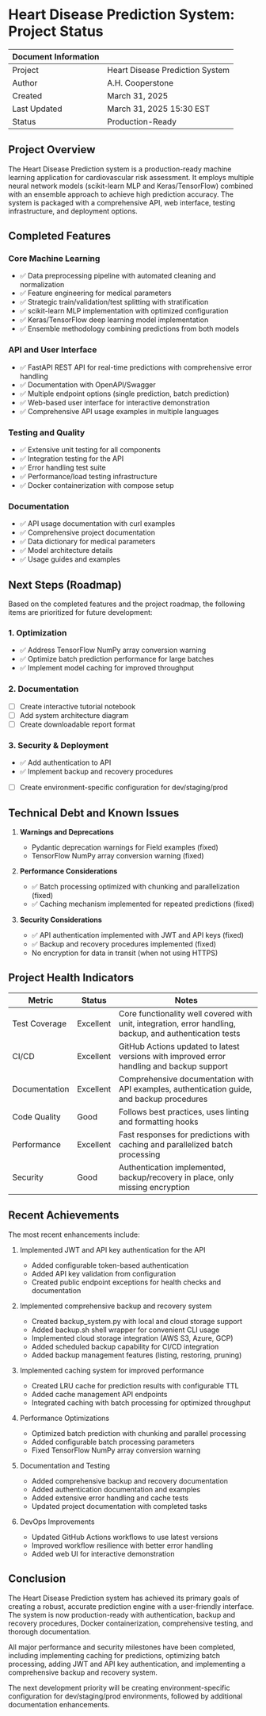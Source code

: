 # Heart Disease Prediction System: Project Status

| Document Information |                                       |
|----------------------|---------------------------------------|
| Project              | Heart Disease Prediction System       |
| Author               | A.H. Cooperstone                      |
| Created              | March 31, 2025                        |
| Last Updated         | March 31, 2025 15:30 EST              |
| Status               | Production-Ready                      |

## Project Overview

The Heart Disease Prediction system is a production-ready machine learning application for cardiovascular risk assessment. It employs multiple neural network models (scikit-learn MLP and Keras/TensorFlow) combined with an ensemble approach to achieve high prediction accuracy. The system is packaged with a comprehensive API, web interface, testing infrastructure, and deployment options.

## Completed Features

### Core Machine Learning

- ✅ Data preprocessing pipeline with automated cleaning and normalization
- ✅ Feature engineering for medical parameters
- ✅ Strategic train/validation/test splitting with stratification
- ✅ scikit-learn MLP implementation with optimized configuration
- ✅ Keras/TensorFlow deep learning model implementation
- ✅ Ensemble methodology combining predictions from both models

### API and User Interface

- ✅ FastAPI REST API for real-time predictions with comprehensive error handling
- ✅ Documentation with OpenAPI/Swagger
- ✅ Multiple endpoint options (single prediction, batch prediction)
- ✅ Web-based user interface for interactive demonstration
- ✅ Comprehensive API usage examples in multiple languages

### Testing and Quality

- ✅ Extensive unit testing for all components
- ✅ Integration testing for the API
- ✅ Error handling test suite
- ✅ Performance/load testing infrastructure
- ✅ Docker containerization with compose setup

### Documentation

- ✅ API usage documentation with curl examples
- ✅ Comprehensive project documentation
- ✅ Data dictionary for medical parameters
- ✅ Model architecture details
- ✅ Usage guides and examples

## Next Steps (Roadmap)

Based on the completed features and the project roadmap, the following items are prioritized for future development:

### 1. Optimization

- ✅ Address TensorFlow NumPy array conversion warning
- ✅ Optimize batch prediction performance for large batches
- ✅ Implement model caching for improved throughput

### 2. Documentation

- [ ] Create interactive tutorial notebook
- [ ] Add system architecture diagram
- [ ] Create downloadable report format

### 3. Security & Deployment

- ✅ Add authentication to API
- ✅ Implement backup and recovery procedures
- [ ] Create environment-specific configuration for dev/staging/prod

## Technical Debt and Known Issues

1. **Warnings and Deprecations**
   - Pydantic deprecation warnings for Field examples (fixed)
   - TensorFlow NumPy array conversion warning (fixed)

2. **Performance Considerations**
   - ✅ Batch processing optimized with chunking and parallelization (fixed)
   - ✅ Caching mechanism implemented for repeated predictions (fixed)

3. **Security Considerations**
   - ✅ API authentication implemented with JWT and API keys (fixed)
   - ✅ Backup and recovery procedures implemented (fixed)
   - No encryption for data in transit (when not using HTTPS)

## Project Health Indicators

| Metric | Status | Notes |
|--------|--------|-------|
| Test Coverage | Excellent | Core functionality well covered with unit, integration, error handling, backup, and authentication tests |
| CI/CD | Excellent | GitHub Actions updated to latest versions with improved error handling and backup support |
| Documentation | Excellent | Comprehensive documentation with API examples, authentication guide, and backup procedures |
| Code Quality | Good | Follows best practices, uses linting and formatting hooks |
| Performance | Excellent | Fast responses for predictions with caching and parallelized batch processing |
| Security | Good | Authentication implemented, backup/recovery in place, only missing encryption |

## Recent Achievements

The most recent enhancements include:

1. Implemented JWT and API key authentication for the API
   - Added configurable token-based authentication
   - Added API key validation from configuration
   - Created public endpoint exceptions for health checks and documentation

2. Implemented comprehensive backup and recovery system
   - Created backup_system.py with local and cloud storage support
   - Added backup.sh shell wrapper for convenient CLI usage
   - Implemented cloud storage integration (AWS S3, Azure, GCP)
   - Added scheduled backup capability for CI/CD integration
   - Added backup management features (listing, restoring, pruning)

3. Implemented caching system for improved performance
   - Created LRU cache for prediction results with configurable TTL
   - Added cache management API endpoints
   - Integrated caching with batch processing for optimized throughput

4. Performance Optimizations
   - Optimized batch prediction with chunking and parallel processing
   - Added configurable batch processing parameters
   - Fixed TensorFlow NumPy array conversion warning

5. Documentation and Testing
   - Added comprehensive backup and recovery documentation
   - Added authentication documentation and examples
   - Added extensive error handling and cache tests
   - Updated project documentation with completed tasks

6. DevOps Improvements
   - Updated GitHub Actions workflows to use latest versions
   - Improved workflow resilience with better error handling
   - Added web UI for interactive demonstration

## Conclusion

The Heart Disease Prediction system has achieved its primary goals of creating a robust, accurate prediction engine with a user-friendly interface. The system is now production-ready with authentication, backup and recovery procedures, Docker containerization, comprehensive testing, and thorough documentation.

All major performance and security milestones have been completed, including implementing caching for predictions, optimizing batch processing, adding JWT and API key authentication, and implementing a comprehensive backup and recovery system.

The next development priority will be creating environment-specific configuration for dev/staging/prod environments, followed by additional documentation enhancements.

